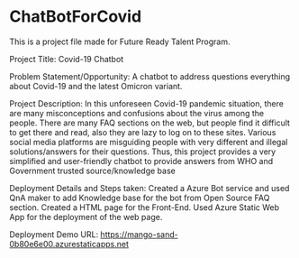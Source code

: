 # ChatBotForCovid
This is a project file made for Future Ready Talent Program.

Project Title: Covid-19 Chatbot

Problem Statement/Opportunity: A chatbot to address questions everything about Covid-19 and the latest Omicron variant.

Project Description: In this unforeseen Covid-19 pandemic situation, there are many misconceptions and confusions about the virus among the people. 
There are many FAQ sections on the web, but people find it difficult to get there and read, also they are lazy to log on to these sites. 
Various social media platforms are misguiding people with very different and illegal solutions/answers for their questions. 
Thus, this project provides a very simplified and user-friendly chatbot to provide answers from WHO and Government trusted source/knowledge base

Deployment Details and Steps taken:
Created a Azure Bot service and used QnA maker to add Knowledge base for the bot from Open Source FAQ section.
Created a HTML page for the Front-End.
Used Azure Static Web App for the deployment of the web page.

Deployment Demo URL: https://mango-sand-0b80e6e00.azurestaticapps.net
